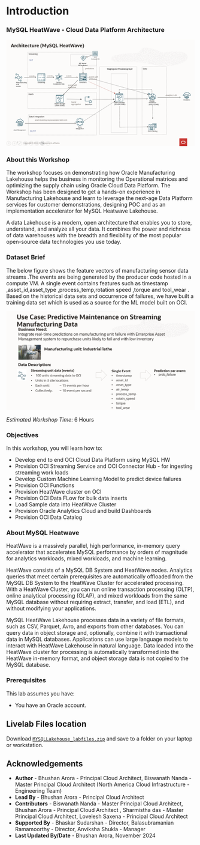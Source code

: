 # Introduction

### MySQL HeatWave - Cloud Data Platform Architecture

  ![heatwave](images/architectturehw.png)

### About this Workshop

The workshop focuses on demonstrating how Oracle Manufacturing Lakehouse helps the business in monitoring the Operational matrices and optimizing the supply chain using Oracle Cloud Data Platform. The Workshop has been designed to get a hands-on experience in Manufacturing Lakehouse and learn to leverage the next-age Data Platform services for customer demonstrations, designing POC and as an implementation accelerator for MySQL Heatwave Lakehouse.

A data Lakehouse is a modern, open architecture that enables you to store, understand, and analyze all your data. It combines the power and richness of data warehouses with the breadth and flexibility of the most popular open-source data technologies you use today.

### Dataset Brief

 The below figure shows the feature vectors of manufacturing sensor data streams .The events are being generated by the producer code hosted in a compute VM. A single event contains features such as timestamp ,asset\_id,asset\_type ,process\_temp,rotation speed ,torque and tool\_wear . Based on the historical data sets and occurrence of failures, we have built a training data set which is used as a source for the ML model built on OCI.

  ![Data set](images/data-sets.png)

_Estimated Workshop Time_: 6 Hours

### Objectives

In this workshop, you will learn how to:

* Develop end to end OCI Cloud Data Platform using MySQL HW
* Provision OCI Streaming Service and OCI Connector Hub - for ingesting streaming work loads
* Develop Custom Machine Learning Model to predict device failures
* Provision OCI Functions
* Provision HeatWave cluster on OCI
* Provision OCI Data FLow for bulk data inserts
* Load Sample data into HeatWave Cluster
* Provision Oracle Analytics Cloud and build Dashboards
* Provision OCI Data Catalog

### About MySQL Heatwave

HeatWave is a massively parallel, high performance, in-memory query accelerator that accelerates MySQL performance by orders of magnitude for analytics workloads, mixed workloads, and machine learning.

HeatWave consists of a MySQL DB System and HeatWave nodes. Analytics queries that meet certain prerequisites are automatically offloaded from the MySQL DB System to the HeatWave Cluster for accelerated processing. With a HeatWave Cluster, you can run online transaction processing (OLTP), online analytical processing (OLAP), and mixed workloads from the same MySQL database without requiring extract, transfer, and load (ETL), and without modifying your applications.

MySQL HeatWave Lakehouse processes data in a variety of file formats, such as CSV, Parquet, Avro, and exports from other databases. You can query data in object storage and, optionally, combine it with transactional data in MySQL databases. Applications can use large language models to interact with HeatWave Lakehouse in natural language. Data loaded into the HeatWave cluster for processing is automatically transformed into the HeatWave in-memory format, and object storage data is not copied to the MySQL database.

### Prerequisites

This lab assumes you have:

* You have an Oracle account.

## Livelab Files location

 Download [`MYSQLLakehouse_labfiles.zip`](https://objectstorage.us-ashburn-1.oraclecloud.com/p/RPka_orWclfWJmKN3gTHfEiv-uPckBJTZ3FV0sESZ3mm3PDCQcVDCT-uM2dsJNGf/n/orasenatdctocloudcorp01/b/MYSQLLakehouse_labfiles/o/MYSQLLakehouse_labfiles.zip) and save to a folder on your laptop or workstation.

## Acknowledgements

* **Author** -  Bhushan Arora - Principal Cloud Architect, Biswanath Nanda - Master Principal Cloud Architect (North America Cloud Infrastructure - Engineering Team)
* **Lead By** - Bhushan Arora - Principal Cloud Architect
* **Contributors** -  Biswanath Nanda - Master Principal Cloud Architect, Bhushan Arora - Principal Cloud Architect , Sharmistha das - Master Principal Cloud Architect, Lovelesh Saxena - Principal Cloud Architect
* **Supported By** - Bhaskar Sudarshan - Director, Balasubramanian Ramamoorthy - Director, Anviksha Shukla - Manager
* **Last Updated By/Date** - Bhushan Arora, November 2024
